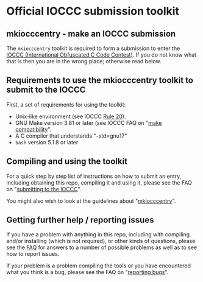 # Official IOCCC submission toolkit

## mkiocccentry - make an IOCCC submission

The `mkiocccentry` toolkit is required to form a submission to enter the [IOCCC
&lpar;International Obfuscated C Code Contest&rpar;](https://www.ioccc.org). If
you do not know what that is then you are in the wrong place; otherwise read
below.

## Requirements to use the mkiocccentry toolkit to submit to the IOCCC

First, a set of requirements for using the toolkit:

* Unix-like environment (see IOCCC [Rule
20](https://www.ioccc.org/next/rules.html#rule20)).
* GNU Make version 3.81 or later (see IOCCC
FAQ on "[make
compatibility](https://www.ioccc.org/faq.html#make_compatibility)".
* A C compiler that understands "-std=gnu17"
* `bash` version 5.1.8 or later

## Compiling and using the toolkit

For a quick step by step list of instructions on how to submit an entry,
including obtaining this repo, compiling it and using it, please
see the
FAQ on "[submitting to the
IOCCC](https://www.ioccc.org/faq.html#submit)".

You might also wish to look at the
guidelines about
"[mkiocccentry](https://www.ioccc.org/next/guidelines.html#mkiocccentry)".


## Getting further help / reporting issues

If you have a problem with anything in this repo, including with compiling
and/or installing (which is not required), or other kinds of questions, please
see the [FAQ](https://github.com/ioccc-src/mkiocccentry/blob/master/FAQ.md) for
answers to a number of possible problems as well as to see how to report issues.

If your problem is a problem compiling the tools or you have encountered what
you think is a bug, please see the
FAQ on "[reporting bugs](FAQ.md#bugs)".
